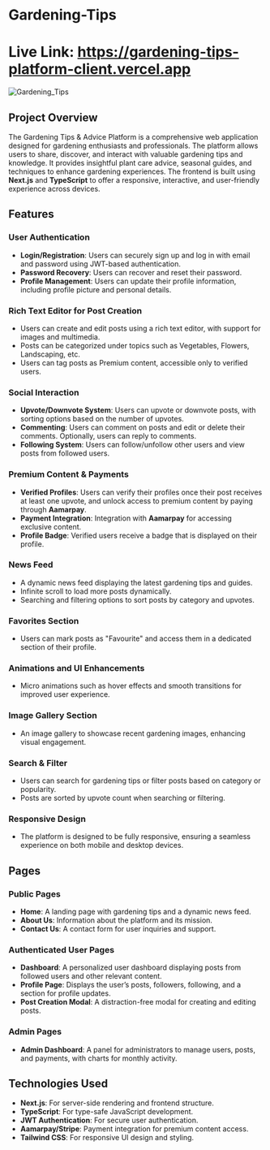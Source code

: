# Gardening-Tips
# Live Link: https://gardening-tips-platform-client.vercel.app
![Gardening_Tips](https://i.ibb.co.com/6PdGrYD/Screenshot-2024-10-15-015656.png)

## Project Overview

The Gardening Tips & Advice Platform is a comprehensive web application designed for gardening enthusiasts and professionals. The platform allows users to share, discover, and interact with valuable gardening tips and knowledge. It provides insightful plant care advice, seasonal guides, and techniques to enhance gardening experiences. The frontend is built using **Next.js** and **TypeScript** to offer a responsive, interactive, and user-friendly experience across devices.

## Features

### User Authentication
- **Login/Registration**: Users can securely sign up and log in with email and password using JWT-based authentication.
- **Password Recovery**: Users can recover and reset their password.
- **Profile Management**: Users can update their profile information, including profile picture and personal details.

### Rich Text Editor for Post Creation
- Users can create and edit posts using a rich text editor, with support for images and multimedia.
- Posts can be categorized under topics such as Vegetables, Flowers, Landscaping, etc.
- Users can tag posts as Premium content, accessible only to verified users.

### Social Interaction
- **Upvote/Downvote System**: Users can upvote or downvote posts, with sorting options based on the number of upvotes.
- **Commenting**: Users can comment on posts and edit or delete their comments. Optionally, users can reply to comments.
- **Following System**: Users can follow/unfollow other users and view posts from followed users.

### Premium Content & Payments
- **Verified Profiles**: Users can verify their profiles once their post receives at least one upvote, and unlock access to premium content by paying through **Aamarpay**.
- **Payment Integration**: Integration with **Aamarpay** for accessing exclusive content.
- **Profile Badge**: Verified users receive a badge that is displayed on their profile.

### News Feed
- A dynamic news feed displaying the latest gardening tips and guides.
- Infinite scroll to load more posts dynamically.
- Searching and filtering options to sort posts by category and upvotes.

### Favorites Section
- Users can mark posts as "Favourite" and access them in a dedicated section of their profile.

### Animations and UI Enhancements
- Micro animations such as hover effects and smooth transitions for improved user experience.

### Image Gallery Section
- An image gallery to showcase recent gardening images, enhancing visual engagement.

### Search & Filter
- Users can search for gardening tips or filter posts based on category or popularity.
- Posts are sorted by upvote count when searching or filtering.

### Responsive Design
- The platform is designed to be fully responsive, ensuring a seamless experience on both mobile and desktop devices.

## Pages

### Public Pages
- **Home**: A landing page with gardening tips and a dynamic news feed.
- **About Us**: Information about the platform and its mission.
- **Contact Us**: A contact form for user inquiries and support.

### Authenticated User Pages
- **Dashboard**: A personalized user dashboard displaying posts from followed users and other relevant content.
- **Profile Page**: Displays the user’s posts, followers, following, and a section for profile updates.
- **Post Creation Modal**: A distraction-free modal for creating and editing posts.

### Admin Pages
- **Admin Dashboard**: A panel for administrators to manage users, posts, and payments, with charts for monthly activity.


## Technologies Used
- **Next.js**: For server-side rendering and frontend structure.
- **TypeScript**: For type-safe JavaScript development.
- **JWT Authentication**: For secure user authentication.
- **Aamarpay/Stripe**: Payment integration for premium content access.
- **Tailwind CSS**: For responsive UI design and styling.
